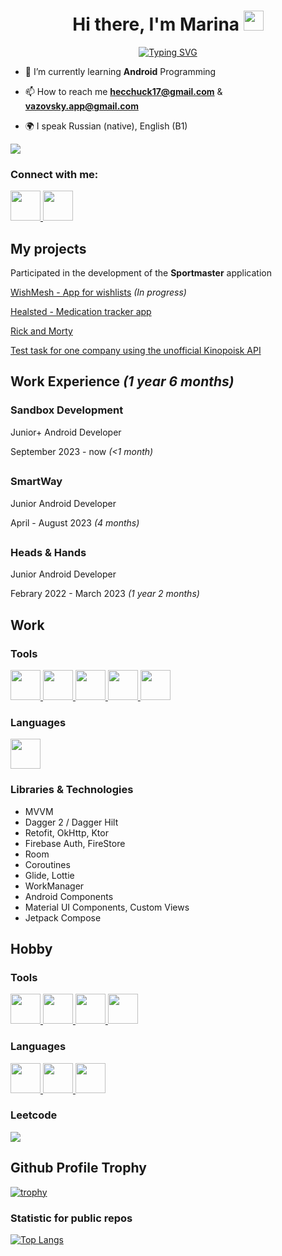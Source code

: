 <h1 align="center">Hi there, I'm Marina
<img src="https://github.com/blackcater/blackcater/raw/main/images/Hi.gif" height="32"/>
</h1>
<p align="center">
  <a href="https://git.io/typing-svg">
    <img src="https://readme-typing-svg.herokuapp.com?font=Fira+Code&pause=1000&width=600&height=60&lines=Android+Dev+from+Russia%2C+Saratov%2FSaint+Petersburg" alt="Typing SVG" />
  </a>
</p>

 - 🌱 I’m currently learning **Android** Programming </li>

 - 📫 How to reach me **hecchuck17@gmail.com** & **vazovsky.app@gmail.com** </li>

 - 🌍 I speak Russian (native), English (B1)</li>

![](https://komarev.com/ghpvc/?username=vazovsky17)

### Connect with me:
<p align="left">
  <a href="https://t.me/vazovsky_17" target="blank">
    <img height="48" width="48" src="https://cdn.simpleicons.org/telegram" />
  </a>
  
  <a href="https://steamcommunity.com/id/vazovskyapp/" target="blank">
    <img height="48" width="48" src="https://cdn.simpleicons.org/steam/0f75a5" />
  </a>
</p>

<h2>My projects</h2>

<p>Participated in the development of the <b>Sportmaster</b> application</p>
<p><a href="https://github.com/vazovsky17/WishMesh">WishMesh - App for wishlists</a> <i>(In progress)</i></p>
<p><a href="https://github.com/VazovskyApp/Healsted">Healsted - Medication tracker app</a></p>
<p><a href="https://github.com/vazovsky17/RickAndMorty">Rick and Morty</a></p>
<p><a href="https://github.com/vazovsky17/KinopoiskDev">Test task for one company using the unofficial Kinopoisk API</a></p>

<h2>Work Experience <i>(1 year 6 months)</i></h2>
<h3>Sandbox Development</h3>
<p>Junior+ Android Developer</p>
<p>September 2023 - now <i>(<1 month)</i></p>
<h2></h2>
<h3>SmartWay</h3>
<p>Junior Android Developer</p>
<p> April - August 2023 <i>(4 months)</i></i></p>
<h2></h2>
<h3>Heads & Hands</h3>
<p>Junior Android Developer</p>
<p>Febrary 2022 - March 2023 <i>(1 year 2 months)</i></p>

<h2>Work</h2>

### Tools
<p align="left">
  <a href="https://github.com/">
    <img height="48" width="48" src="https://cdn.simpleicons.org/github/white" />
  </a>
  
  <a href="https://gitlab.com/">
    <img height="48" width="48" src="https://cdn.simpleicons.org/gitlab" />
  </a>
  
  <a href="https://developer.android.com/studio">
    <img height="48" width="48" src="https://cdn.simpleicons.org/androidstudio" />
  </a>
  
  <a href="https://firebase.google.com/">
    <img height="48" width="48" src="https://cdn.simpleicons.org/firebase" />
  </a>
  
  <a href="https://www.figma.com/">
    <img height="48" width="48" src="https://cdn.simpleicons.org/figma" />
  </a>
</p>

### Languages

<p align="left">
  <a href="https://kotlinlang.org/">
    <img height="48" width="48" src="https://cdn.simpleicons.org/kotlin" />
  </a>
</p>

### Libraries & Technologies

- MVVM 
- Dagger 2 / Dagger Hilt
- Retofit, OkHttp, Ktor
- Firebase Auth, FireStore
- Room
- Coroutines
- Glide, Lottie
- WorkManager
- Android Components
- Material UI Components, Custom Views
- Jetpack Compose

<h2>Hobby</h2> 

### Tools
<p align="left">
  <a href="https://visualstudio.microsoft.com/">
    <img height="48" width="48" src="https://cdn.simpleicons.org/visualstudio" />
  </a>
  
  <a href="https://code.visualstudio.com/">
    <img height="48" width="48" src="https://cdn.simpleicons.org/visualstudiocode" />
  </a>
  
  <a href="https://www.jetbrains.com/pycharm/">
    <img height="48" width="48" src="https://cdn.simpleicons.org/pycharm/faf94a" />
  </a>
  
  <a href="https://developer.apple.com/xcode/">
    <img height="48" width="48" src="https://cdn.simpleicons.org/xcode" />
  </a>
</p>

### Languages
<p align="left">
  <a href="https://dotnet.microsoft.com/en-us/languages/csharp">
    <img height="48" width="48" src="https://cdn.simpleicons.org/csharp" />
  </a>
  
  <a href="https://www.python.org/">
    <img height="48" width="48" src="https://cdn.simpleicons.org/python" />
  </a>
  
  <a href="https://www.apple.com/ru/swift/">
    <img height="48" width="48" src="https://cdn.simpleicons.org/swift" />
  </a>
</p>

### Leetcode
![](https://leetcard.jacoblin.cool/vazovsky17?theme=dark)

<h2>Github Profile Trophy</h2>

[![trophy](https://github-profile-trophy.vercel.app/?username=vazovsky17&margin-w=15&margin-h=15&theme=darkhub&column=3)](https://github.com/ryo-ma/github-profile-trophy)

### Statistic for public repos
[![Top Langs](https://github-readme-stats.vercel.app/api/top-langs/?username=vazovsky17&layout=compact&theme=radical)](https://github.com/anuraghazra/github-readme-stats)

